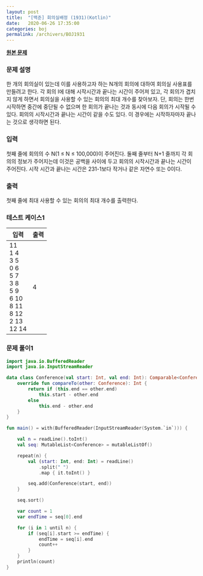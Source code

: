 ```yaml
---
layout: post
title:  "[백준] 회의실배정 (1931)(Kotlin)"
date:   2020-06-26 17:35:00
categories: boj
permalink: /archivers/BOJ1931
---
```


**[원본 문제](https://www.acmicpc.net/problem/1931)**

### 문제 설명

한 개의 회의실이 있는데 이를 사용하고자 하는 N개의 회의에 대하여 회의실 사용표를 만들려고 한다. 각 회의 I에 대해 시작시간과 끝나는 시간이 주어져 있고, 각 회의가 겹치지 않게 하면서 회의실을 사용할 수 있는 회의의 최대 개수를 찾아보자. 단, 회의는 한번 시작하면 중간에 중단될 수 없으며 한 회의가 끝나는 것과 동시에 다음 회의가 시작될 수 있다. 회의의 시작시간과 끝나는 시간이 같을 수도 있다. 이 경우에는 시작하자마자 끝나는 것으로 생각하면 된다.


### 입력

첫째 줄에 회의의 수 N(1 ≤ N ≤ 100,000)이 주어진다. 둘째 줄부터 N+1 줄까지 각 회의의 정보가 주어지는데 이것은 공백을 사이에 두고 회의의 시작시간과 끝나는 시간이 주어진다. 시작 시간과 끝나는 시간은 231-1보다 작거나 같은 자연수 또는 0이다.


### 출력

첫째 줄에 최대 사용할 수 있는 회의의 최대 개수를 출력한다.


### 테스트 케이스1

|입력|출력|
|-----|-----|
|11<br>1 4<br>3 5<br>0 6<br>5 7<br>3 8<br>5 9<br>6 10<br>8 11<br>8 12<br>2 13<br>12 14|4|


### 문제 풀이1

```kotlin
import java.io.BufferedReader
import java.io.InputStreamReader

data class Conference(val start: Int, val end: Int): Comparable<Conference> {
    override fun compareTo(other: Conference): Int {
        return if (this.end == other.end)
            this.start - other.end
        else
            this.end - other.end
    }
}

fun main() = with(BufferedReader(InputStreamReader(System.`in`))) {

    val n = readLine().toInt()
    val seq: MutableList<Conference> = mutableListOf()

    repeat(n) {
        val (start: Int, end: Int) = readLine()
            .split(" ")
            .map { it.toInt() }

        seq.add(Conference(start, end))
    }

    seq.sort()

    var count = 1
    var endTime = seq[0].end

    for (i in 1 until n) {
        if (seq[i].start >= endTime) {
            endTime = seq[i].end
            count++
        }
    }
    println(count)
}
```
